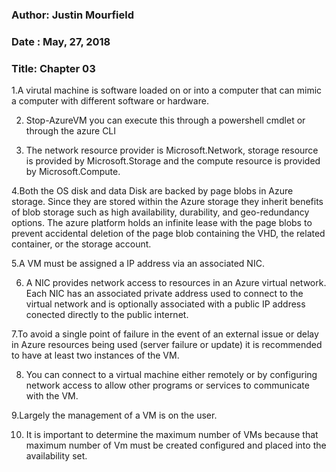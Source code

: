 ### Author: Justin Mourfield
### Date : May, 27, 2018
### Title: Chapter 03

1.A virutal machine is software loaded on or into a computer that can mimic a computer with different software or hardware.

2. Stop-AzureVM you can execute this through a powershell cmdlet or through the azure CLI

3. The network resource provider is Microsoft.Network, storage resource is provided by Microsoft.Storage and the compute resource is provided by Microsoft.Compute. 

4.Both the OS disk and data Disk are backed by page blobs in Azure storage. Since they are stored within the Azure storage they inherit benefits of blob storage such as high availability, durability, and geo-redundancy options. The azure platform holds an infinite lease with the page blobs to  prevent accidental deletion of the page blob containing the VHD, the related container, or the storage account. 

5.A VM must be assigned a IP address via an associated NIC. 

6. A NIC provides network access to resources in an Azure virtual network. Each NIC has an associated private address used to connect to the virtual network and is optionally associated with a public IP address conected directly to the public internet.  

7.To avoid a single point of failure in the event of an external issue or delay in Azure resources being used (server failure or update) it is recommended to have at least two instances of the VM. 

8. You can connect to a virtual machine either remotely or by configuring network access to allow other programs or services to communicate with the VM.

9.Largely the management of a VM is on the user. 

10. It is important to determine the maximum number of VMs because that maximum number of Vm must be created configured and placed into the availability set. 